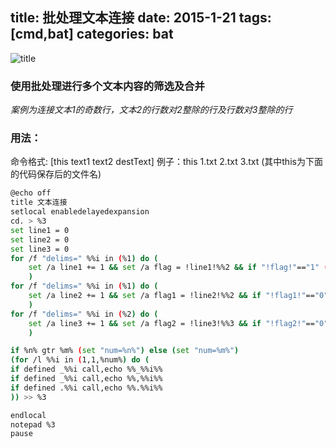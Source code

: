 title: 批处理文本连接
date: 2015-1-21
tags: [cmd,bat]
categories: bat
---
![title](/img/title/2.jpg)
### 使用批处理进行多个文本内容的筛选及合并
_案例为连接文本1的奇数行，文本2的行数对2整除的行及行数对3整除的行_

### 用法：

命令格式: [this text1 text2 destText]
例子：this 1.txt 2.txt 3.txt    (其中this为下面的代码保存后的文件名)
<!--more-->

```Bash
@echo off
title 文本连接
setlocal enabledelayedexpansion
cd. > %3
set line1 = 0
set line2 = 0
set line3 = 0
for /f "delims=" %%i in (%1) do (
	set /a line1 += 1 && set /a flag = !line1!%%2 && if "!flag!"=="1" (set /a n+=1&call,set "_%%n%%=%%i")
	)
for /f "delims=" %%i in (%1) do (
	set /a line2 += 1 && set /a flag1 = !line2!%%2 && if "!flag1!"=="0" (set /a t+=1&call,set ",%%t%%=%%i")
	)
for /f "delims=" %%i in (%2) do (
	set /a line3 += 1 && set /a flag2 = !line3!%%3 && if "!flag2!"=="0" (set /a m+=1&call,set ".%%m%%=%%i")
	)

if %n% gtr %m% (set "num=%n%") else (set "num=%m%") 
(for /l %%i in (1,1,%num%) do ( 
if defined _%%i call,echo %%_%%i%%
if defined _%%i call,echo %%,%%i%%
if defined .%%i call,echo %%.%%i%%
)) >> %3

endlocal
notepad %3
pause
```